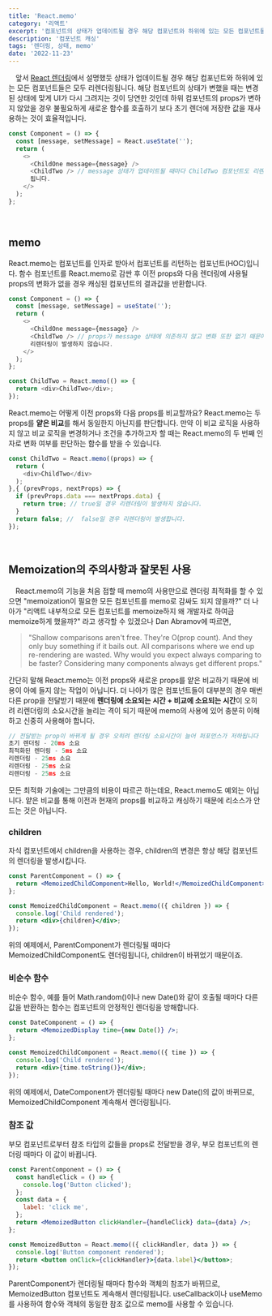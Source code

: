 ```yaml
---
title: 'React.memo'
category: '리액트'
excerpt: '컴포넌트의 상태가 업데이트될 경우 해당 컴포넌트와 하위에 있는 모든 컴포넌트들은 모두 리렌더링됩니다. 해당 컴포넌트의 상태가 변했을 때는 변경된 상태에 맞게 UI가 다시 그려지는 것이 당연한 것인데 하위 컴포넌트의 props가 변하지 않았을 경우 불필요하게 새로운 함수를 호출하기 보다 초기 렌더링에서 저장한 값을 재사용하는 것이 효율적입니다.'
description: '컴포넌트 캐싱'
tags: '렌더링, 상태, memo'
date: '2022-11-23'
---
```


&emsp;앞서 <a href="https://www.moonkorea.dev/React-%EB%A0%8C%EB%8D%94%EB%A7%81-%EB%B0%8F-%EC%B5%9C%EC%A0%81%ED%99%94-(1)" target=”_blank”>React 렌더링</a>에서 설명했듯 상태가 업데이트될 경우 해당 컴포넌트와 하위에 있는 모든 컴포넌트들은 모두 리렌더링됩니다. 해당 컴포넌트의 상태가 변했을 때는 변경된 상태에 맞게 UI가 다시 그려지는 것이 당연한 것인데 하위 컴포넌트의 props가 변하지 않았을 경우 불필요하게 새로운 함수를 호출하기 보다 초기 렌더에 저장한 값을 재사용하는 것이 효율적입니다.

```js
const Component = () => {
  const [message, setMessage] = React.useState('');
  return (
    <>
      <ChildOne message={message} />
      <ChildTwo /> // message 상태가 업데이트될 때마다 ChildTwo 컴포넌트도 리렌더링
      됩니다.
    </>
  );
};
```

<br>

## memo

React.memo는 컴포넌트를 인자로 받아서 컴포넌트를 리턴하는 컴포넌트(HOC)입니다. 함수 컴포넌트를 React.memo로 감싼 후 이전 props와 다음 렌더링에 사용될 props의 변화가 없을 경우 캐싱된 컴포넌트의 결과값을 반환합니다.

```js
const Component = () => {
  const [message, setMessage] = useState('');
  return (
    <>
      <ChildOne message={message} />
      <ChildTwo /> // props가 message 상태에 의존하지 않고 변화 또한 없기 때문에
      리렌더링이 발생하지 않습니다.
    </>
  );
};

const ChildTwo = React.memo(() => {
  return <div>ChildTwo</div>;
});
```

React.memo는 어떻게 이전 props와 다음 props를 비교할까요? React.memo는 두 props를 <b>얕은 비교</b>를 해서 동일한지 아닌지를 판단합니다. 만약 이 비교 로직을 사용하지 않고 비교 로직을 변경하거나 조건을 추가하고자 할 때는 React.memo의 두 번째 인자로 변화 여부를 판단하는 함수를 받을 수 있습니다.

```js
const ChildTwo = React.memo((props) => {
  return (
    <div>ChildTwo</div>
  );
},{ (prevProps, nextProps) => {
  if (prevProps.data === nextProps.data) {
    return true; // true일 경우 리렌더링이 발생하지 않습니다.
  }
  return false; //  false일 경우 리렌더링이 발생합니다.
});
```

</br>

## Memoization의 주의사항과 잘못된 사용

&emsp;React.memo의 기능을 처음 접할 때 memo의 사용만으로 렌더링 최적화를 할 수 있으면 "memoization이 필요한 모든 컴포넌트를 memo로 감싸도 되지 않을까?" 더 나아가 "리액트 내부적으로 모든 컴포넌트를 memoize하지 왜 개발자로 하여금 memoize하게 했을까?" 라고 생각할 수 있겠으나 Dan Abramov에 따르면,

> "Shallow comparisons aren't free. They're O(prop count). And they only buy something if it bails out.
> All comparisons where we end up re-rendering are wasted. Why would you expect always comparing to be faster? Considering many components always get different props."

간단히 말해 React.memo는 이전 props와 새로운 props를 얕은 비교하기 때문에 비용이 아예 들지 않는 작업이 아닙니다. 더 나아가 많은 컴포넌트들이 대부분의 경우 매번 다른 prop을 전달받기 때문에 <b>렌더링에 소요되는 시간 + 비교에 소요되는 시간</b>이 오히려 리렌더링의 소요시간을 늘리는 격이 되기 때문에 memo의 사용에 있어 충분히 이해하고 신중히 사용해야 합니다.

```js
// 전달받는 prop이 바뀌게 될 경우 오히려 렌더링 소요시간이 늘어 퍼포먼스가 저하됩니다
초기 렌더링 - 20ms 소요
최적화된 렌더링 - 5ms 소요
리렌더링 - 25ms 소요
리렌더링 - 25ms 소요
리렌더링 - 25ms 소요
```

모든 최적화 기술에는 그만큼의 비용이 따르곤 하는데요, React.memo도 예외는 아닙니다. 얕은 비교를 통해 이전과 현재의 props를 비교하고 캐싱하기 때문에 리소스가 안 드는 것은 아닙니다.

### children

자식 컴포넌트에서 children을 사용하는 경우, children의 변경은 항상 해당 컴포넌트의 렌더링을 발생시킵니다.

```jsx
const ParentComponent = () => {
  return <MemoizedChildComponent>Hello, World!</MemoizedChildComponent>;
};

const MemoizedChildComponent = React.memo(({ children }) => {
  console.log('Child rendered');
  return <div>{children}</div>;
});
```

위의 예제에서, ParentComponent가 렌더링될 때마다 MemoizedChildComponent도 렌더링됩니다, children이 바뀌었기 때문이죠.

### 비순수 함수

비순수 함수, 예를 들어 Math.random()이나 new Date()와 같이 호출될 때마다 다른 값을 반환하는 함수는 컴포넌트의 안정적인 렌더링을 방해합니다.

```jsx
const DateComponent = () => {
  return <MemoizedDisplay time={new Date()} />;
};

const MemoizedChildComponent = React.memo(({ time }) => {
  console.log('Child rendered');
  return <div>{time.toString()}</div>;
});
```

위의 예제에서, DateComponent가 렌더링될 때마다 new Date()의 값이 바뀌므로, MemoizedChildComponent 계속해서 렌더링됩니다.

### 참조 값

부모 컴포넌트로부터 참조 타입의 값들을 props로 전달받을 경우, 부모 컴포넌트의 렌더링 때마다 이 값이 바뀝니다.

```jsx
const ParentComponent = () => {
  const handleClick = () => {
    console.log('Button clicked');
  };
  const data = {
    label: 'click me',
  };
  return <MemoizedButton clickHandler={handleClick} data={data} />;
};

const MemoizedButton = React.memo(({ clickHandler, data }) => {
  console.log('Button component rendered');
  return <button onClick={clickHandler}>{data.label}</button>;
});
```

ParentComponent가 렌더링될 때마다 함수와 객체의 참조가 바뀌므로, MemoizedButton 컴포넌트도 계속해서 렌더링됩니다. useCallback이나 useMemo를 사용하여 함수와 객체의 동일한 참조 값으로 memo를 사용할 수 있습니다.
